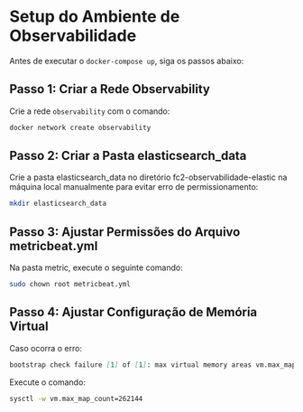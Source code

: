 # Setup do Ambiente de Observabilidade

Antes de executar o `docker-compose up`, siga os passos abaixo:

## Passo 1: Criar a Rede Observability

Crie a rede `observability` com o comando:

```sh
docker network create observability
```

## Passo 2: Criar a Pasta elasticsearch_data

Crie a pasta elasticsearch_data no diretório fc2-observabilidade-elastic na máquina local manualmente para evitar erro de permissionamento:

```sh
mkdir elasticsearch_data
```

## Passo 3: Ajustar Permissões do Arquivo metricbeat.yml

Na pasta metric, execute o seguinte comando:

```sh
sudo chown root metricbeat.yml
```

## Passo 4: Ajustar Configuração de Memória Virtual

Caso ocorra o erro:

```markdown
bootstrap check failure [1] of [1]: max virtual memory areas vm.max_map_count [65530] is too low, increase to at least [262144]
```
Execute o comando:

```sh
sysctl -w vm.max_map_count=262144
```